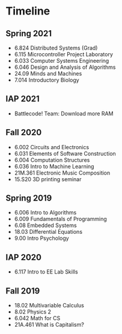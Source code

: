 # Timeline
## Spring 2021
- 6.824 Distributed Systems (Grad)
- 6.115 Microcontroller Project Laboratory
- 6.033 Computer Systems Engineering
- 6.046 Design and Analysis of Algorithms
- 24.09 Minds and Machines
- 7.014 Introductory Biology

## IAP 2021
- Battlecode! Team: Download more RAM

## Fall 2020
- 6.002 Circuits and Electronics
- 6.031 Elements of Software Construction
- 6.004 Computation Structures
- 6.036 Intro to Machine Learning
- 21M.361 Electronic Music Composition
- 15.S20 3D printing seminar
## Spring 2019
- 6.006 Intro to Algorithms
- 6.009 Fundamentals of Programming
- 6.08 Embedded Systems
- 18.03 Differential Equations
- 9.00 Intro Psychology

## IAP 2020
- 6.117 Intro to EE Lab Skills

## Fall 2019
- 18.02 Multivariable Calculus
- 8.02 Physics 2
- 6.042 Math for CS
- 21A.461 What is Capitalism?